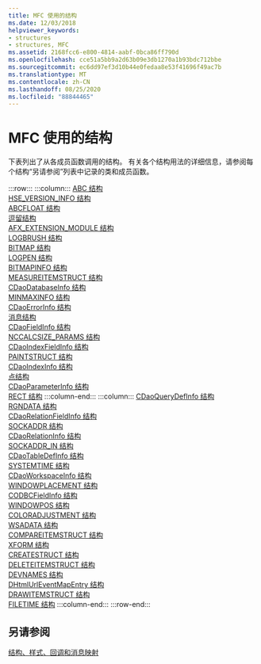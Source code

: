 ```yaml
---
title: MFC 使用的结构
ms.date: 12/03/2018
helpviewer_keywords:
- structures
- structures, MFC
ms.assetid: 2168fcc6-e800-4814-aabf-0bca86ff790d
ms.openlocfilehash: cce51a5bb9a2d63b09e3db1270a1b93bdc712bbe
ms.sourcegitcommit: ec6dd97ef3d10b44e0fedaa8e53f41696f49ac7b
ms.translationtype: MT
ms.contentlocale: zh-CN
ms.lasthandoff: 08/25/2020
ms.locfileid: "88844465"
---
```

# <a name="structures-used-by-mfc"></a>MFC 使用的结构

下表列出了从各成员函数调用的结构。 有关各个结构用法的详细信息，请参阅每个结构“另请参阅”列表中记录的类和成员函数。

:::row:::
   :::column:::
      [ABC 结构](/windows/win32/api/wingdi/ns-wingdi-abc)\
      [HSE_VERSION_INFO 结构](../../mfc/reference/hse-version-info-structure.md)\
      [ABCFLOAT 结构](/windows/win32/api/wingdi/ns-wingdi-abcfloat)\
      [逗留结构](/windows/win32/api/winsock/ns-winsock-linger)\
      [AFX_EXTENSION_MODULE 结构](../../mfc/reference/afx-extension-module-structure.md)\
      [LOGBRUSH 结构](/windows/win32/api/wingdi/ns-wingdi-logbrush)\
      [BITMAP 结构](/windows/win32/api/wingdi/ns-wingdi-bitmap)\
      [LOGPEN 结构](/windows/win32/api/Wingdi/ns-wingdi-logpen)\
      [BITMAPINFO 结构](/windows/win32/api/wingdi/ns-wingdi-bitmapinfo)\
      [MEASUREITEMSTRUCT 结构](/windows/win32/api/winuser/ns-winuser-measureitemstruct)\
      [CDaoDatabaseInfo 结构](../../mfc/reference/cdaodatabaseinfo-structure.md)\
      [MINMAXINFO 结构](/windows/win32/api/winuser/ns-winuser-minmaxinfo)\
      [CDaoErrorInfo 结构](../../mfc/reference/cdaoerrorinfo-structure.md)\
      [消息结构](/windows/win32/api/winuser/ns-winuser-msg)\
      [CDaoFieldInfo 结构](../../mfc/reference/cdaofieldinfo-structure.md)\
      [NCCALCSIZE_PARAMS 结构](/windows/win32/api/winuser/ns-winuser-nccalcsize_params)\
      [CDaoIndexFieldInfo 结构](../../mfc/reference/cdaoindexfieldinfo-structure.md)\
      [PAINTSTRUCT 结构](/windows/win32/api/winuser/ns-winuser-paintstruct)\
      [CDaoIndexInfo 结构](../../mfc/reference/cdaoindexinfo-structure.md)\
      [点结构](/windows/win32/api/windef/ns-windef-point)\
      [CDaoParameterInfo 结构](../../mfc/reference/cdaoparameterinfo-structure.md)\
      [RECT 结构](/windows/win32/api/windef/ns-windef-rect)
   :::column-end:::
   :::column:::
      [CDaoQueryDefInfo 结构](../../mfc/reference/cdaoquerydefinfo-structure.md)\
      [RGNDATA 结构](/windows/win32/api/wingdi/ns-wingdi-rgndata)\
      [CDaoRelationFieldInfo 结构](../../mfc/reference/cdaorelationfieldinfo-structure.md)\
      [SOCKADDR 结构](/windows/win32/winsock/sockaddr-2)\
      [CDaoRelationInfo 结构](../../mfc/reference/cdaorelationinfo-structure.md)\
      [SOCKADDR_IN 结构](/windows/win32/winsock/sockaddr-2)\
      [CDaoTableDefInfo 结构](../../mfc/reference/cdaotabledefinfo-structure.md)\
      [SYSTEMTIME 结构](/windows/win32/api/minwinbase/ns-minwinbase-systemtime)\
      [CDaoWorkspaceInfo 结构](../../mfc/reference/cdaoworkspaceinfo-structure.md)\
      [WINDOWPLACEMENT 结构](/windows/win32/api/winuser/ns-winuser-windowplacement)\
      [CODBCFieldInfo 结构](../../mfc/reference/codbcfieldinfo-structure.md)\
      [WINDOWPOS 结构](/windows/win32/api/winuser/ns-winuser-windowpos)\
      [COLORADJUSTMENT 结构](/windows/win32/api/wingdi/ns-wingdi-coloradjustment)\
      [WSADATA 结构](/windows/win32/api/winsock2/ns-winsock2-wsadata)\
      [COMPAREITEMSTRUCT 结构](/windows/win32/api/winuser/ns-winuser-compareitemstruct)\
      [XFORM 结构](/windows/win32/api/wingdi/ns-wingdi-xform)\
      [CREATESTRUCT 结构](/windows/win32/api/winuser/ns-winuser-createstructw)\
      [DELETEITEMSTRUCT 结构](/windows/win32/api/winuser/ns-winuser-deleteitemstruct)\
      [DEVNAMES 结构](/windows/win32/api/commdlg/ns-commdlg-devnames)\
      [DHtmlUrlEventMapEntry 结构](../../mfc/reference/dhtmlurleventmapentry-structure.md)\
      [DRAWITEMSTRUCT 结构](/windows/win32/api/winuser/ns-winuser-drawitemstruct)\
      [FILETIME 结构](/windows/win32/api/minwinbase/ns-minwinbase-filetime)
   :::column-end:::
:::row-end:::

## <a name="see-also"></a>另请参阅

[结构、样式、回调和消息映射](../../mfc/reference/structures-styles-callbacks-and-message-maps.md)
